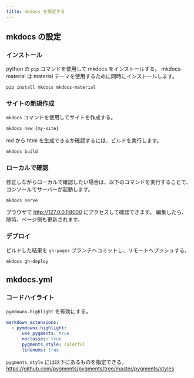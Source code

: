 ```yaml
---
title: mkdocs を設定する
---
```


## mkdocs の設定

### インストール

python の `pip` コマンドを使用して mkdocs をインストールする。
mkdocs-material は material テーマを使用するために同時にインストールします。

```bash
pip install mkdocs mkdocs-material
```

### サイトの新規作成

`mkdocs` コマンドを使用してサイトを作成する。

```bash
mkdocs new {my-site}
```

md から html を生成できるか確認するには、ビルドを実行します。

```bash
mkdocs build
```

### ローカルで確認

修正しながらローカルで確認したい場合は、以下のコマンドを実行することで、コンソールでサーバーが起動します。

```bash
mkdocs serve
```

ブラウザで <http://127.0.0.1:8000> にアクセスして確認できます。
編集したら、随時、ページ側も更新されます。

### デプロイ

ビルドした結果を `gh-pages` ブランチへコミットし、リモートへプッシュする。

```bash
mkdocs gh-deploy
```

## mkdocs.yml

### コードハイライト

`pymdownx.highlight` を有効にする。

```yaml
markdown_extensions:
  - pymdownx.highlight:
      use_pygments: true
      noclasses: true
      pygments_style: colorful
      linenums: true
```

`pygments_style` には以下にあるものを指定できる。  
<https://github.com/pygments/pygments/tree/master/pygments/styles>
